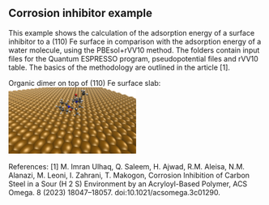 <h2>Corrosion inhibitor example</h2>
This example shows the calculation of the adsorption energy of a surface inhibitor to a (110) Fe surface in comparison with the adsorption energy of a water molecule, using the PBEsol+rVV10 method. The folders contain input files for the Quantum ESPRESSO program, pseudopotential files and rVV10 table. The basics of the methodology are outlined in the article [1].

Organic dimer on top of (110) Fe surface slab:
</br>
<img src="https://github.com/mxm2/corrosion_inhibition/blob/main/1.bmp" width=50% height=50%>
 
References:
[1]	M. Imran Ulhaq, Q. Saleem, H. Ajwad, R.M. Aleisa, N.M. Alanazi, M. Leoni, I. Zahrani, T. Makogon, Corrosion Inhibition of Carbon Steel in a Sour (H 2 S) Environment by an Acryloyl-Based Polymer, ACS Omega. 8 (2023) 18047–18057. doi:10.1021/acsomega.3c01290.

